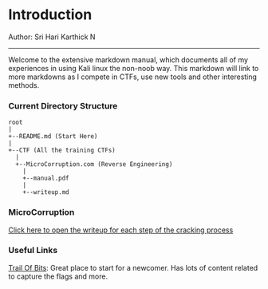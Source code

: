 # Introduction
Author: Sri Hari Karthick N

---
Welcome to the extensive markdown manual, which documents all of my experiences in using Kali linux the non-noob way. This markdown will link to more markdowns as I compete in CTFs, use new tools and other interesting methods.

### Current Directory Structure
```
root
|
+--README.md (Start Here)
|
+--CTF (All the training CTFs)
  |
  +--MicroCorruption.com (Reverse Engineering)
    |
    +--manual.pdf
    |
    +--writeup.md
```

### MicroCorruption
[Click here to open the writeup for each step of the cracking process](./CTF/RE_MicroCorruption.com/writeup.md)

### Useful Links
[Trail Of Bits](https://trailofbits.github.io/ctf/): Great place to start for a newcomer. Has lots of content related to capture the flags and more.
